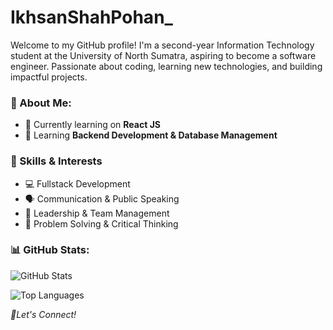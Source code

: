# IkhsanShahPohan_
Welcome to my GitHub profile! I'm a second-year Information Technology student at the University of North Sumatra, aspiring to become a software engineer. Passionate about coding, learning new technologies, and building impactful projects.

### 🚀 About Me:
- 🔭 Currently learning on **React JS**
- 🌱 Learning **Backend Development & Database Management**

### 🎯 Skills & Interests
- 💻 Fullstack Development
- 🗣️ Communication & Public Speaking
- 👥 Leadership & Team Management
- 🧩 Problem Solving & Critical Thinking

### 📊 GitHub Stats:
<p>
  <img src="https://github-readme-stats.vercel.app/api?username=IkhsanShahPohan&show_icons=true&theme=tokyonight&count_private=true" alt="GitHub Stats" />
</p>

<p>
  <img src="https://github-readme-stats.vercel.app/api/top-langs/?username=ikhsanshahpoha&layout=compact&theme=tokyonight" alt="Top Languages" />
</p>

*🚀Let's Connect!*
